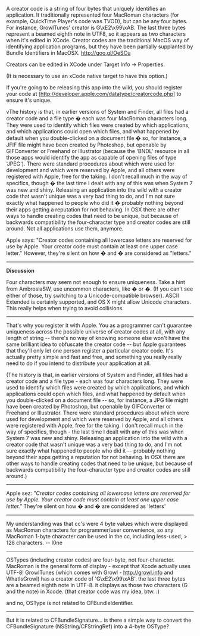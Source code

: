 

A creator code is a string of four bytes that uniquely identifies an application. It traditionally represented four MacRoman characters (for example, QuickTime Player's code was TVOD), but can be any four bytes. For instance, GrowlTunes' creator is     G\xE2\x99\xAB. The last three bytes represent a beamed eighth note in UTF8, so it appears as two characters when it's edited in XCode. Creator codes are the traditional MacOS way of identifying application programs, but they have been partially supplanted by Bundle Identifiers in MacOSX. http://goo.gl/OeSCu

Creators can be edited in XCode under     Target Info -> Properties.

(It is necessary to use an xCode native target to have this option.)

If you're going to be releasing this app into the wild, you should register your code at
[http://developer.apple.com/datatype/creatorcode.php]
to ensure it's unique.

vThe history is that, in earlier versions of System and Finder, all files had a creator code and a file type � each was four MacRoman characters long. They were used to identify which files were created by which applications, and which applications could open which files, and what happened by default when you double-clicked on a document file � so, for instance, a JFIF file might have been created by Photoshop, but openable by GIFConverter or Freehand or Illustrator (because the 'BNDL' resource in all those apps would identify the app as capable of opening files of type 'JPEG'). There were standard procedures about which were used for development and which were reserved by Apple, and all others were registered with Apple, free for the taking. I don't recall much in the way of specifics, though � the last time I dealt with any of this was when System 7 was new and shiny. Releasing an application into the wild with a creator code that wasn't unique was a very bad thing to do, and I'm not sure exactly what happened to people who did it � probably nothing beyond their apps getting a reputation for not behaving. In OSX there are other ways to handle creating codes that need to be unique, but because of backwards compatibility the four-character type and creator codes are still around. Not all applications use them, anymore.

Apple says: "Creator codes containing all lowercase letters are reserved for use by Apple. Your creator code must contain at least one upper case letter." However, they're silent on how � and � are considered as "letters."

----

**Discussion**

Four characters may seem not enough to ensure uniqueness. Take a hint from AmbrosiaSW, use uncommon characters, like � or �. (If you can't see either of those, try switching to a Unicode-compatible browser). ASCII Extended is certainly supported, and OS X might allow Unicode characters. This really helps when trying to avoid collisions.

----

That's why you register it with Apple.  You as a programmer can't guarantee uniqueness across the possible universe of creator codes at all, with any length of string -- there's no way of knowing someone else won't have the same brilliant idea to obfuscate the creator code -- but Apple guarantees that they'll only let one person register a particular creator code.  It's actually pretty simple and fast and free, and something you really really need to do if you intend to distribute your application at all.

(The history is that, in earlier versions of System and Finder, all files had a creator code and a file type - each was four characters long.  They were used to identify which files were created by which applications, and which applications could open which files, and what happened by default when you double-clicked on a document file -- so, for instance, a JPG file might have been created by Photoshop, but openable by GIFConverter or Freehand or Illustrator.  There were standard procedures about which were used for development and which were reserved by Apple, and all others were registered with Apple, free for the taking.  I don't recall much in the way of specifics, though - the last time I dealt with any of this was when System 7 was new and shiny.  Releasing an application into the wild with a creator code that wasn't unique was a very bad thing to do, and I'm not sure exactly what happened to people who did it -- probably nothing beyond their apps getting a reputation for not behaving.  In OSX there are other ways to handle creating codes that need to be unique, but because of backwards compatibility the four-character type and creator codes are still around.)

----

Apple sez: *"Creator codes containing all lowercase letters are reserved for use by Apple. Your creator code must contain at least one upper case letter."* They're silent on how � and � are considered as 'letters'

----

My understanding was that cc's were 4 byte values which were displayed as MacRoman characters for programmer/user convenience, so any MacRoman 1-byte character can be used in the cc, including less-used, > 128 characters. -- l0ne

----

OSTypes (including creator codes) are four-byte, not four-character. MacRoman is the general form of display - except that Xcode actually uses UTF-8! GrowlTunes (which comes with Growl - http://growl.info and WhatIsGrowl) has a creator code of 'G\xE2\x99\xAB'. the last three bytes are a beamed eighth note in UTF-8. it displays as those two characters (G and the note) in Xcode. (that creator code was my idea, btw. :)

and no, OSType is not related to CFBundleIdentifier.

----

But it is related to CFBundleSignature... is there a simple way to convert the CFBundleSignature (NSString/CFStringRef) into a 4-byte OSType?
